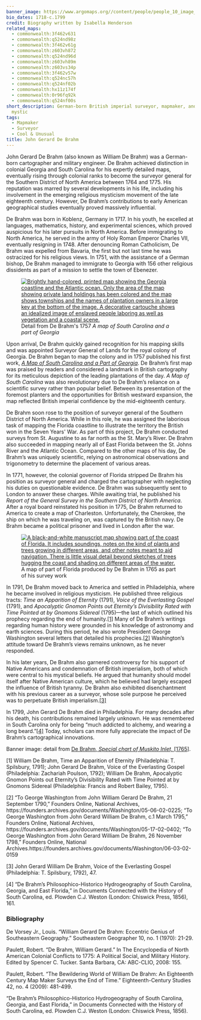 ```yaml
---
banner_image: https://www.argomaps.org//content/people/people_10_image_compress_100.jpg
bio_dates: 1718-c.1799
credit: Biography written by Isabella Henderson
related_maps:
  - commonwealth:3f462v631
  - commonwealth:q524nd98z
  - commonwealth:3f462v61g
  - commonwealth:z603vh872
  - commonwealth:q524nd96d
  - commonwealth:z603vh89m
  - commonwealth:z603vs34p
  - commonwealth:3f462v57w
  - commonwealth:q524nc57h
  - commonwealth:q524nf02b
  - commonwealth:hx11z174f
  - commonwealth:0r96fq92k
  - commonwealth:q524nf00s
short_description: German-born British imperial surveyor, mapmaker, and religious
  mystic
tags:
  - Mapmaker
  - Surveyor
  - Cool & Unusual
title: John Gerard De Brahm
---
```

<p>John Gerard De Brahm (also known as William De Brahm) was a German-born cartographer and military engineer. De Brahm achieved distinction in colonial Georgia and South Carolina for his expertly detailed maps, eventually rising through colonial ranks to become the surveyor general for the Southern District of North America between 1764 and 1775. His reputation was marred by several developments in his life, including his involvement in the emerging religious mysticism movement of the late eighteenth century. However, De Brahm&rsquo;s contributions to early American geographical studies eventually proved massively influential.</p>

<p>De Brahm was born in Koblenz, Germany in 1717. In his youth, he excelled at languages, mathematics, history, and experimental sciences, which proved auspicious for his later pursuits in North America. Before immigrating to North America, he served in the army of Holy Roman Emperor Charles VII, eventually resigning in 1748. After denouncing Roman Catholicism, De Brahm was expelled from Bavaria, the first but not last time he was ostracized for his religious views. In 1751, with the assistance of a German bishop, De Brahm managed to immigrate to Georgia with 156 other religious dissidents as part of a mission to settle the town of Ebenezer.</p>

<figure class="img_full_width"><a href="/maps/commonwealth:z603vs34p"><img alt="Brightly hand-colored, printed map showing the Georgia coastline and the Atlantic ocean. Only the area of the map showing private land holdings has been colored and the map shows townships and the names of plantation owners in a large key at the bottom of the image. A decorative cartouche shows an idealized image of enslaved people laboring as well as vegetation and a coastal scene." src="https://iiif.digitalcommonwealth.org/iiif/2/commonwealth:z603vs35z/239,5089,7753,4133/1000,/0/default.jpg" /></a>

<figcaption>Detail from De Brahm&#39;s 1757 <em>A map of South Carolina and a part of Georgia</em></figcaption>
</figure>

<p>Upon arrival, De Brahm quickly gained recognition for his mapping skills and was appointed Surveyor General of Lands for the royal colony of Georgia. De Brahm began to map the colony and in 1757 published his first work, <a href="/maps/commonwealth:z603vs34p"><em>A Map of South Carolina and a Part of Georgia</em></a>.&nbsp;De Brahm&rsquo;s first map was praised by readers and considered a landmark in British cartography for its meticulous depiction of the leading plantations of the day. <em>A Map of South Carolina</em> was also revolutionary due to De Brahm&rsquo;s reliance on a scientific survey rather than popular belief. Between its presentation of the foremost planters and the opportunities for British westward expansion, the map reflected British imperial confidence by the mid-eighteenth century.</p>

<p>De Brahm soon rose to the position of surveyor general of the Southern District of North America. While in this role, he was assigned the laborious task of mapping the Florida coastline to illustrate the territory the British won in the Seven Years&#39; War. As part of this project, De Brahm conducted surveys from St. Augustine to as far north as the St. Mary&rsquo;s River. De Brahm also succeeded in mapping nearly all of East Florida between the St. Johns River and the Atlantic Ocean. Compared to the other maps of his day, De Brahm&rsquo;s was uniquely scientific, relying on astronomical observations and trigonometry to determine the placement of various areas.</p>

<p>In 1771, however, the colonial governor of Florida stripped De Brahm his position as surveyor general and charged the cartographer with neglecting his duties on questionable evidence. De Brahm was subsequently sent to London to answer these charges. While awaiting trial, he published his <em>Report of the General Survey in the Southern District of North America</em>. After a royal board reinstated his position in 1775, De Brahm returned to America to create a map of Charleston. Unfortunately, the Cherokee, the ship on which he was traveling on, was captured by the British navy. De Brahm became a political prisoner and lived in London after the war.</p>

<figure class="img_right_50"><a href="/maps/commonwealth:q524nf00s"><img alt="A black-and-white manuscript map showing part of the coast of Florida. It includes soundings, notes on the kind of plants and trees growing in different areas, and other notes meant to aid navigation. There is little visual detail beyond sketches of trees hugging the coast and shading on different areas of the water." src="https://iiif.digitalcommonwealth.org/iiif/2/commonwealth:q524nf012/full/648,/0/default.jpg" /></a>

<figcaption>A map of part of Florida produced by De Brahm in 1765 as part of his survey work</figcaption>
</figure>

<p>In 1791, De Brahm moved back to America and settled in Philadelphia, where he became involved in religious mysticism. He published three religious tracts: <em>Time an Apparition of Eternity</em> (1791), <em>Voice of the Everlasting Gospel</em> (1791), and <em>Apocalyptic Gnomon Points out Eternity&rsquo;s Divisibility Rated with Time Pointed at by Gnomons Sidereal</em> (1795)&mdash;the last of which outlined his prophecy regarding the end of humanity.<a href="#fn1">[1]</a>&nbsp;Many of De Brahm&rsquo;s writings regarding human history were grounded in his knowledge of astronomy and earth sciences. During this period, he also wrote President George Washington several letters that detailed his prophecies.<a href="#fn2">[2]</a> Washington&rsquo;s attitude toward De Brahm&rsquo;s views remains unknown, as he never responded.</p>

<p>In his later years, De Brahm also garnered controversy for his support of Native Americans and condemnation of British imperialism,&nbsp;both of which were central to his mystical beliefs. He argued that humanity should model itself after Native American culture, which he believed had largely escaped the influence of British tyranny. De Brahm also exhibited disenchantment with his previous career as a surveyor, whose sole purpose he perceived was to perpetuate British imperialism.<a href="#fn3">[3]</a></p>

<p>In 1799, John Gerard De Brahm died in Philadelphia. For many decades after his death, his contributions remained largely unknown. He was remembered in South Carolina only for being &ldquo;much addicted to alchemy, and wearing a long beard.&rdquo;<a href="#fn4">[4]</a> Today, scholars can more fully appreciate the impact of De Brahm&rsquo;s cartographical innovations.</p>

<p>Banner image: detail from <a href="/maps/commonwealth:q524nf02b">De Brahm,&nbsp;<em>Special chart of Muskito Inlet,&nbsp;</em>[1765]</a>.</p>

<p><a name="fn1">[1]</a> William De Brahm, Time an Apparition of Eternity (Philadelphia: T. Spilsbury, 1791); John Gerard De Brahm, Voice of the Everlasting Gospel (Philadelphia: Zachariah Poulson, 1792); William De Brahm, Apocalyptic Gnomon Points out Eternity&rsquo;s Divisibility Rated with Time Pointed at by Gnomons Sidereal (Philadelphia: Francis and Robert Bailey, 1795).</p>

<p><a name="fn1">[2]</a> &ldquo;To George Washington from John William Gerard De Brahm, 21 September 1790,&rdquo; Founders Online, National Archives, https://founders.archives.gov/documents/Washington/05-06-02-0225; &ldquo;To George Washington from John Gerard William De Brahm, c.1 March 1795,&rdquo; Founders Online, National Archives, https://founders.archives.gov/documents/Washington/05-17-02-0402; &ldquo;To George Washington from John Gerard William De Brahm, 26 November 1798,&rdquo; Founders Online, National Archives.https://founders.archives.gov/documents/Washington/06-03-02-0159</p>

<p><a name="fn1">[3]</a> John Gerard William De Brahm, Voice of the Everlasting Gospel (Philadelphia: T. Spilsbury, 1792), 47.</p>

<p><a name="fn1">[4]</a> &ldquo;De Brahm&rsquo;s Philosophico-Historico Hydrogeography of South Carolina, Georgia, and East Florida,&rdquo; in Documents Connected with the History of South Carolina, ed. Plowden C.J. Weston (London: Chiswick Press, 1856), 161.</p>

### Bibliography

<p>De Vorsey Jr., Louis. &ldquo;William Gerard De Brahm: Eccentric Genius of Southeastern Geography.&rdquo; Southeastern Geographer 10, no. 1 (1970): 21-29.</p>

<p>Paulett, Robert. &ldquo;De Brahm, William Gerard.&rdquo; In The Encyclopedia of North American Colonial Conflicts to 1775: A Political Social, and Military History. Edited by Spencer C. Tucker. Santa Barbara, CA: ABC-CLIO, 2008: 155.</p>

<p>Paulett, Robert. &ldquo;The Bewildering World of William De Brahm: An Eighteenth Century Map Maker Surveys the End of Time.&rdquo; Eighteenth-Century Studies 42, no. 4 (2009): 481-499.</p>

<p>&ldquo;De Brahm&rsquo;s Philosophico-Historico Hydrogeography of South Carolina, Georgia, and East Florida,&rdquo; in Documents Connected with the History of South Carolina, ed. Plowden C.J. Weston (London: Chiswick Press, 1856).</p>
